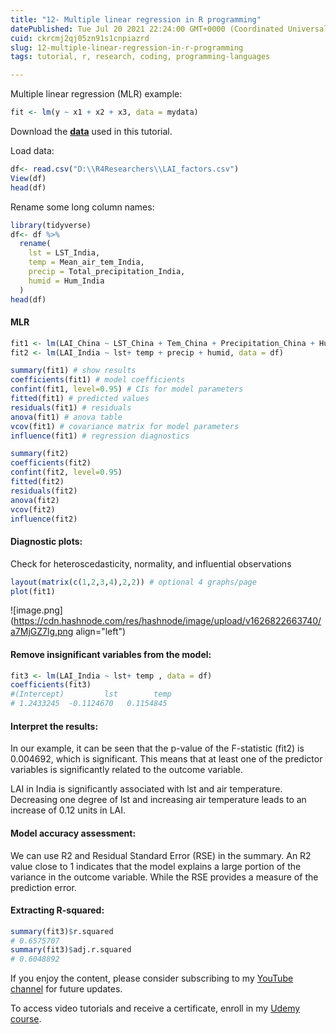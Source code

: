 ```yaml
---
title: "12- Multiple linear regression in R programming"
datePublished: Tue Jul 20 2021 22:24:00 GMT+0000 (Coordinated Universal Time)
cuid: ckrcmj2qj05zn91s1cnpiazrd
slug: 12-multiple-linear-regression-in-r-programming
tags: tutorial, r, research, coding, programming-languages

---
```


Multiple linear regression (MLR) example:

```r
fit <- lm(y ~ x1 + x2 + x3, data = mydata)
```

Download the [**data**](https://github.com/Azad77/py4researchers/blob/main/data/LAI_factors.csv) used in this tutorial.

Load data:

```r
df<- read.csv("D:\\R4Researchers\\LAI_factors.csv")
View(df)
head(df)
```

Rename some long column names:

```r
library(tidyverse)
df<- df %>% 
  rename(
    lst = LST_India,
    temp = Mean_air_tem_India,
    precip = Total_precipitation_India,
    humid = Hum_India
  )
head(df)
```

#### MLR

```r
fit1 <- lm(LAI_China ~ LST_China + Tem_China + Precipitation_China + Hum_China, data = df) #building model
fit2 <- lm(LAI_India ~ lst+ temp + precip + humid, data = df)

summary(fit1) # show results
coefficients(fit1) # model coefficients
confint(fit1, level=0.95) # CIs for model parameters
fitted(fit1) # predicted values
residuals(fit1) # residuals
anova(fit1) # anova table
vcov(fit1) # covariance matrix for model parameters
influence(fit1) # regression diagnostics

summary(fit2)
coefficients(fit2)
confint(fit2, level=0.95)
fitted(fit2)
residuals(fit2) 
anova(fit2) 
vcov(fit2) 
influence(fit2)
```

#### Diagnostic plots:

Check for heteroscedasticity, normality, and influential observations

```r
layout(matrix(c(1,2,3,4),2,2)) # optional 4 graphs/page
plot(fit1)
```

![image.png](https://cdn.hashnode.com/res/hashnode/image/upload/v1626822663740/a7MjGZ7lg.png align="left")

#### Remove insignificant variables from the model:

```r
fit3 <- lm(LAI_India ~ lst+ temp , data = df)
coefficients(fit3)
#(Intercept)         lst        temp 
# 1.2433245  -0.1124670   0.1154845
```

#### Interpret the results:

In our example, it can be seen that the p-value of the F-statistic (fit2) is 0.004692, which is significant. This means that at least one of the predictor variables is significantly related to the outcome variable.

LAI in India is significantly associated with lst and air temperature. Decreasing one degree of lst and increasing air temperature leads to an increase of 0.12 units in LAI.

#### Model accuracy assessment:

We can use R2 and Residual Standard Error (RSE) in the summary. An R2 value close to 1 indicates that the model explains a large portion of the variance in the outcome variable. While the RSE provides a measure of the prediction error.

#### Extracting R-squared:

```r
summary(fit3)$r.squared  
# 0.6575707
summary(fit3)$adj.r.squared
# 0.6048892
```

If you enjoy the content, please consider subscribing to my [YouTube channel](https://www.youtube.com/channel/UCpbWlHEqBSnJb6i4UemXQpA?sub_confirmation=1) for future updates.

To access video tutorials and receive a certificate, enroll in my [Udemy course](https://www.udemy.com/course/r-for-research/?referralCode=B6DCFDE343F0592EA61A).
